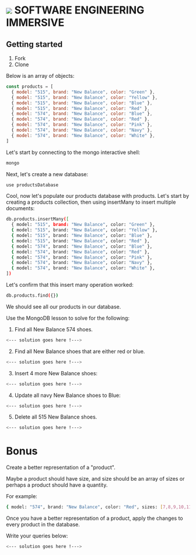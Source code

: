 # ![](https://ga-dash.s3.amazonaws.com/production/assets/logo-9f88ae6c9c3871690e33280fcf557f33.png)  SOFTWARE ENGINEERING IMMERSIVE

## Getting started

1. Fork
1. Clone

Below is an array of objects:

```js
const products = [
  { model: "515", brand: "New Balance", color: "Green" },
  { model: "515", brand: "New Balance", color: "Yellow" },
  { model: "515", brand: "New Balance", color: "Blue" },
  { model: "515", brand: "New Balance", color: "Red" },
  { model: "574", brand: "New Balance", color: "Blue" },
  { model: "574", brand: "New Balance", color: "Red" },
  { model: "574", brand: "New Balance", color: "Pink" },
  { model: "574", brand: "New Balance", color: "Navy" },
  { model: "574", brand: "New Balance", color: "White" },
]
```

Let's start by connecting to the mongo interactive shell:

```sh
mongo
```

Next, let's create a new database:

```sh
use productsDatabase
```

Cool, now let's populate our products database with products. Let's start by creating a products collection, then using insertMany to insert multiple documents:

```sh
db.products.insertMany([
  { model: "515", brand: "New Balance", color: "Green" },
  { model: "515", brand: "New Balance", color: "Yellow" },
  { model: "515", brand: "New Balance", color: "Blue" },
  { model: "515", brand: "New Balance", color: "Red" },
  { model: "574", brand: "New Balance", color: "Blue" },
  { model: "574", brand: "New Balance", color: "Red" },
  { model: "574", brand: "New Balance", color: "Pink" },
  { model: "574", brand: "New Balance", color: "Navy" },
  { model: "574", brand: "New Balance", color: "White" },
])
```

Let's confirm that this insert many operation worked:

```sh
db.products.find({})
```

We should see all our products in our database.


Use the MongoDB lesson to solve for the following:

1. Find all New Balance 574 shoes.

```sh
<--- solution goes here !--->
```

2. Find all New Balance shoes that are either red or blue.

```sh
<--- solution goes here !--->
```

3. Insert 4 more New Balance shoes:

```sh
<--- solution goes here !--->
```

4. Update all navy New Balance shoes to Blue:

```sh
<--- solution goes here !--->
```

5. Delete all 515 New Balance shoes.

```sh
<--- solution goes here !--->
```

# Bonus

Create a better representation of a "product".

Maybe a product should have size, and size should be an array of sizes or perhaps a product should have a quantity.

For example:

```sh
{ model: "574", brand: "New Balance", color: "Red", sizes: [7,8,9,10,11], qty: 36 },
```

Once you have a better representation of a product, apply the changes to every product in the database.

Write your queries below:

```sh
<--- solution goes here !--->
```


